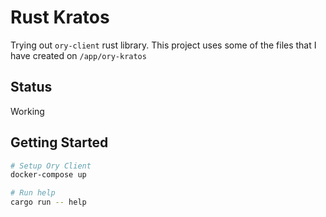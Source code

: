 # Rust Kratos

Trying out `ory-client` rust library. This project uses some of the files that I
have created on `/app/ory-kratos`

## Status

Working

## Getting Started

```bash
# Setup Ory Client
docker-compose up

# Run help
cargo run -- help
```
